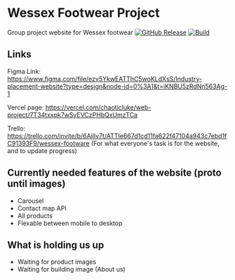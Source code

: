 # Wessex Footwear Project
Group project website for Wessex footwear
[![GitHub Release](https://img.shields.io/github/release/dani-garcia/vaultwarden.svg)](https://github.com/ChaoticLuke/Web-Project/releases/tag/Releases)
[![Build](https://github.com/dani-garcia/vaultwarden/actions/workflows/build.yml/badge.svg)](https://github.com/ChaoticLuke/Web-Project/actions)
## Links
Figma Link: https://www.figma.com/file/ezv5YkwEATThC5woKLdXsS/Industry-placement-website?type=design&node-id=0%3A1&t=iKNBU5zRdNn563Ag-1

Vercel page: https://vercel.com/chaoticluke/web-project/7T34txxpk7wSyEVCzPHbQxUmzTCa

Trello: https://trello.com/invite/b/6AjlIv7t/ATTIe667d1cd11fa622f47104a943c7ebd1fC91393F9/wessex-footware (For what everyone's task is for the website, and to update progress)
## Currently needed features of the website (proto until images)
- Carousel
- Contact map API
- All products
- Flexable between mobile to desktop

## What is holding us up
- Waiting for product images
- Waiting for building image (About us)
  

